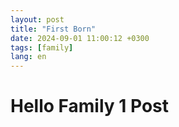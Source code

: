 ```yaml
---
layout: post
title: "First Born"
date: 2024-09-01 11:00:12 +0300
tags: [family]
lang: en
---
```

# Hello Family 1 Post 
